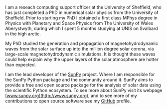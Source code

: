 <!--
.. title: Stuart Mumford
.. slug: index
.. date: 2014/01/26 00:27:08
.. tags:
.. link:
.. description:
.. type: text
-->

I am a reseach computing support officer at the University of Sheffield, who has
just completed a PhD in numerical solar physics from the University of
Sheffield. Prior to starting my PhD I obtained a first class MPhys degree in
Physics with Planetary and Space Physics from The University of Wales
Aberystwyth, during which I spent 5 months studying at UNIS on Svalbard in the
high arctic.

My PhD studied the generation and propagation of magnetohydrodynamic waves from
the solar surface up into the million degree solar corona, via large-scale
magnetohydrodynamic simulations. It is thought these waves could help explain
why the upper layers of the solar atmosphere are hotter than expected.

I am the lead developer of the [SunPy](http://sunpy.org) project. Where I am
responsible for the SunPy Python package and the community around it. SunPy aims
to provide a free and open source package for the analysis of solar data using
the scientific Python ecosystem. To see more about SunPy visit its webpage
[www.sunpy.org](http://www.sunpy.org), and to see more of my contributions to
open source software see my [GitHub](https://github.com/Cadair) profile.
